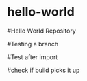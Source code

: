 # hello-world
#Hello World Repository

#Testing a branch

#Test after import

#check if build picks it up


